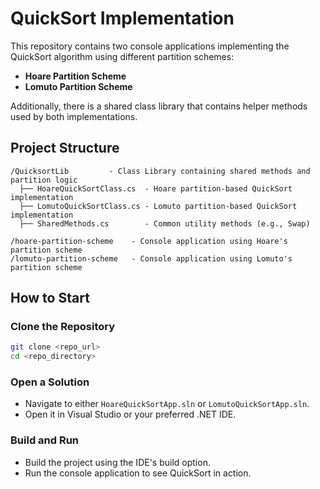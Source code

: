 # QuickSort Implementation

This repository contains two console applications implementing the QuickSort algorithm using different partition schemes:

- **Hoare Partition Scheme**
- **Lomuto Partition Scheme**

Additionally, there is a shared class library that contains helper methods used by both implementations.

## Project Structure

```
/QuicksortLib         - Class Library containing shared methods and partition logic
  ├── HoareQuickSortClass.cs  - Hoare partition-based QuickSort implementation
  ├── LomutoQuickSortClass.cs - Lomuto partition-based QuickSort implementation
  ├── SharedMethods.cs        - Common utility methods (e.g., Swap)

/hoare-partition-scheme    - Console application using Hoare's partition scheme
/lomuto-partition-scheme   - Console application using Lomuto's partition scheme
```

## How to Start

### Clone the Repository
```sh
git clone <repo_url>
cd <repo_directory>
```

### Open a Solution
- Navigate to either `HoareQuickSortApp.sln` or `LomutoQuickSortApp.sln`.
- Open it in Visual Studio or your preferred .NET IDE.

### Build and Run
- Build the project using the IDE's build option.
- Run the console application to see QuickSort in action.

